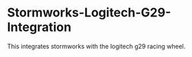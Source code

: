 # Stormworks-Logitech-G29-Integration
This integrates stormworks with the logitech g29 racing wheel.
